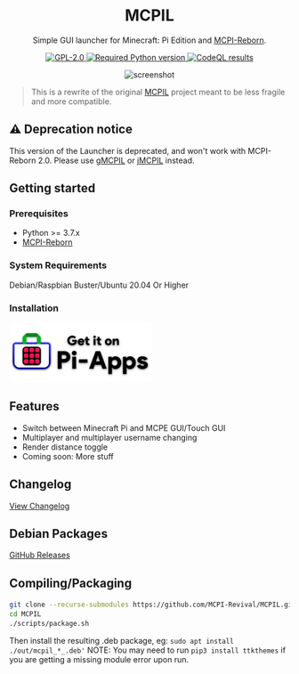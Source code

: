 <h1 align="center">MCPIL</h1>

<p align="center">
  Simple GUI launcher for Minecraft: Pi Edition and <a href="https://gitea.thebrokenrail.com/TheBrokenRail/minecraft-pi-reborn/">MCPI-Reborn</a>.
</p>

<p align="center">
	<a href="https://github.com/MCPI-Revival/MCPIL/blob/master/LICENSE">
		<img src="https://img.shields.io/github/license/MCPI-Revival/MCPIL?label=License" alt="GPL-2.0"></img>
	</a>																						   
	<a href="https://python.org">
		<img src="https://img.shields.io/badge/Python-%E2%89%A53.7.x-blue" alt="Required Python version"></img>
	</a>
	<a href="https://github.com/MCPI-Revival/MCPIL/actions?query=workflow%3ACodeQL">
		<img src="https://github.com/MCPI-Revival/MCPIL/workflows/CodeQL/badge.svg" alt="CodeQL results"></img>
	</a>
</p>

<p align="center">
	<img src="https://i.imgur.com/H9LLI0h.png" alt="screenshot"></img>
</p>

> This is a rewrite of the original [MCPIL](https://github.com/MCPI-Devs/MCPIL-Legacy) project meant to be less fragile and more compatible.

## ⚠️ Deprecation notice
This version of the Launcher is deprecated, and won't work with MCPI-Reborn 2.0. Please use [gMCPIL](https://github.com/MCPI-Revival/gMCPIL) or [jMCPIL](https://github.com/MCPI-Revival/jMCPIL) instead.

## Getting started

### Prerequisites
- Python >= 3.7.x
- [MCPI-Reborn](https://gitea.thebrokenrail.com/TheBrokenRail/minecraft-pi-reborn)

### System Requirements
Debian/Raspbian Buster/Ubuntu 20.04 Or Higher

### Installation
[![badge](https://github.com/Botspot/pi-apps/blob/master/icons/badge.png?raw=true)](https://github.com/Botspot/pi-apps)

## Features
 + Switch between Minecraft Pi and MCPE GUI/Touch GUI
 + Multiplayer and multiplayer username changing
 + Render distance toggle
 + Coming soon: More stuff 

## Changelog
[View Changelog](CHANGELOG.md)

## Debian Packages
[GitHub Releases](https://github.com/MCPI-Revival/MCPIL/releases/latest)

## Compiling/Packaging
```sh
git clone --recurse-submodules https://github.com/MCPI-Revival/MCPIL.git
cd MCPIL
./scripts/package.sh
```
Then install the resulting .deb package, eg:
```sudo apt install ./out/mcpil_*_.deb'```
NOTE: You may need to run `pip3 install ttkthemes` if you are getting a missing module error upon run.
